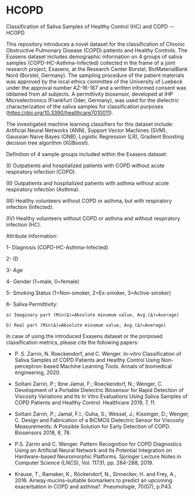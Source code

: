 # HCOPD
Classification of Saliva Samples of Healthy Control (HC) and COPD -- HCOPD 

This repository introduces a novel dataset for the classification of Chronic Obstructive Pulmonary Disease (COPD) patients and Healthy Controls. The Exasens dataset includes demographic information on 4 groups of saliva samples (COPD-HC-Asthma-Infected) collected in the frame of a joint research project, Exasens, at the Research Center Borstel, BioMaterialBank Nord (Borstel, Germany). The sampling procedure of the patient materials was approved by the local ethics committee of the University of Luebeck under the approval number AZ-16-167 and a written informed consent was obtained from all subjects. A permittivity biosensor, developed at IHP Microelectronics (Frankfurt Oder, Germany), was used for the dielectric characterization of the saliva samples for classification purposes (https://doi.org/10.3390/healthcare7010011). 

The investigated machine learning classifiers for this dataset include: Artificial Neural Networks (ANN), Support Vector Machines (SVM), Gaussian Naive Bayes (GNB), Logistic Regression (LR), Gradient Boosting decision tree algorithm (XGBoost).    

Definition of 4 sample groups included within the Exasens dataset: 

(I) Outpatients and hospitalized patients with COPD without acute respiratory infection (COPD). 

(II) Outpatients and hospitalized patients with asthma without acute respiratory infection (Asthma). 

(III) Healthy volunteers without COPD or asthma, but with respiratory infection (Infected). 

(IV) Healthy volunteers without COPD or asthma and without respiratory infection (HC).

Attribute Information: 

1- Diagnosis (COPD-HC-Asthma-Infected) 

2- ID 

3- Age

4- Gender (1=male, 0=female) 

5- Smoking Status (1=Non-smoker, 2=Ex-smoker, 3=Active-smoker) 

6- Saliva Permittivity:

    a) Imaginary part (Min(Δ)=Absolute minumum value, Avg.(Δ)=Average)  
    
    b) Real part (Min(Δ)=Absolute minumum value, Avg.(Δ)=Average) 
    
In case of using the introduced Exasens dataset or the porposed classification metrics, please cite the following papers: 
- P. S. Zarrin, N. Roeckendorf, and C. Wenger. In-vitro Classification of Saliva Samples of COPD Patients and Healthy Control Using Non-perceptron-based Machine Learning Tools. Annals of biomedical engineering, 2020. 

- Soltani Zarrin, P.; Ibne Jamal, F.; Roeckendorf, N.; Wenger, C. Development of a Portable Dielectric Biosensor for Rapid Detection of Viscosity Variations and Its In Vitro Evaluations Using Saliva Samples of COPD Patients and Healthy Control. Healthcare 2019, 7, 11.

- Soltani Zarrin, P.; Jamal, F.I.; Guha, S.; Wessel, J.; Kissinger, D.; Wenger, C. Design and Fabrication of a BiCMOS Dielectric Sensor for Viscosity Measurements: A Possible Solution for Early Detection of COPD. Biosensors 2018, 8, 78.

- P.S. Zarrin and C. Wenger. Pattern Recognition for COPD Diagnostics Using an Artificial Neural Network and Its Potential Integration on Hardware-based Neuromorphic Platforms. Springer Lecture Notes in Computer Science (LNCS), Vol. 11731, pp. 284-288, 2019.   

- Krause, T., Ramaker, K., Röckendorf, N., Sinnecker, H. and Frey, A., 2016. Airway mucins–suitable biomarkers to predict an upcoming exacerbation in COPD and asthma?. Pneumologie, 70(07), p.P43.
